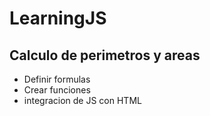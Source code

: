 # LearningJS 

## Calculo de perimetros y areas
- Definir formulas
- Crear funciones 
- integracion de JS con HTML
